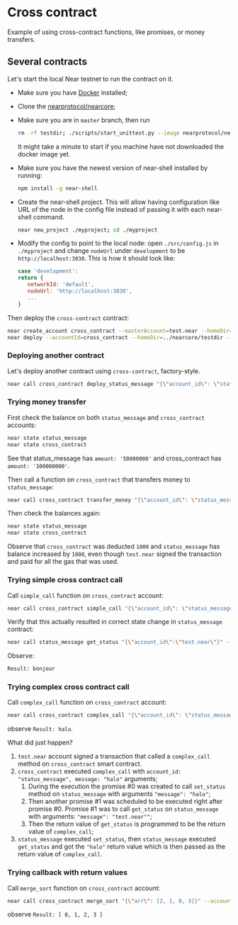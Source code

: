 # Cross contract

Example of using cross-contract functions, like promises, or money transfers.

## Several contracts
Let's start the local Near testnet to run the contract on it.

* Make sure you have [Docker](https://www.docker.com/) installed;
* Clone the [nearprotocol/nearcore](https://github.com/nearprotocol/nearcore);
* Make sure you are in `master` branch, then run
    ```bash
    rm -rf testdir; ./scripts/start_unittest.py --image nearprotocol/nearcore:staging
    ```
  It might take a minute to start if you machine have not downloaded the docker image yet.

* Make sure you have the newest version of near-shell installed by running:
    ```bash
    npm install -g near-shell
    ```
* Create the near-shell project. This will allow having configuration like URL of the node in the config file instead of
passing it with each near-shell command.
    ```bash
    near new_project ./myproject; cd ./myproject
    ```
* Modify the config to point to the local node: open `./src/config.js` in `./myproject` and change `nodeUrl` under `development` to be `http://localhost:3030`.
    This is how it should look like:
    ```js
    case 'development':
    return {
       networkId: 'default',
       nodeUrl: 'http://localhost:3030',
       ...
    }
    ```

Then deploy the `cross-contract` contract:
```bash
near create_account cross_contract --masterAccount=test.near --homeDir=../nearcore/testdir
near deploy --accountId=cross_contract --homeDir=../nearcore/testdir --wasmFile=../examples/cross-contract-high-level/res/cross_contract_high_level.wasm
```

### Deploying another contract
Let's deploy another contract using `cross-contract`, factory-style.
```bash
near call cross_contract deploy_status_message "{\"account_id\": \"status_message\", \"amount\":50000000}" --accountId=test.near --homeDir=../nearcore/testdir
```

### Trying money transfer

First check the balance on both `status_message` and `cross_contract` accounts:

```bash
near state status_message
near state cross_contract
```

See that status_message has `amount: '50000000'` and cross_contract has `amount: '100000000'`.

Then call a function on `cross_contract` that transfers money to `status_message`:

```bash
near call cross_contract transfer_money "{\"account_id\": \"status_message\", \"amount\":1000}" --accountId=test.near --homeDir=../nearcore/testdir
```

Then check the balances again:

```bash
near state status_message
near state cross_contract
```

Observe that `cross_contract` was deducted `1000` and `status_message` has balance increased by `1000`, even though
`test.near` signed the transaction and paid for all the gas that was used.

### Trying simple cross contract call

Call `simple_call` function on `cross_contract` account:

```bash
near call cross_contract simple_call "{\"account_id\": \"status_message\", \"message\":\"bonjour\"}" --accountId=test.near --homeDir=../nearcore/testdir
```

Verify that this actually resulted in correct state change in `status_message` contract:

```bash
near call status_message get_status "{\"account_id\":\"test.near\"}" --accountId=test.near --homeDir=../nearcore/testdir
```
Observe:
```bash
Result: bonjour
```

### Trying complex cross contract call

Call `complex_call` function on `cross_contract` account:

```bash
near call cross_contract complex_call "{\"account_id\": \"status_message\", \"message\":\"halo\"}" --accountId=test.near --homeDir=../nearcore/testdir
```

observe `Result: halo`.

What did just happen?

1. `test.near` account signed a transaction that called a `complex_call` method on `cross_contract` smart contract.
2. `cross_contract` executed `complex_call` with `account_id: "status_message", message: "halo"` arguments;
    1. During the execution the promise #0 was created to call `set_status` method on `status_message` with arguments `"message": "halo"`;
    2. Then another promise #1 was scheduled to be executed right after promise #0. Promise #1 was to call `get_status` on `status_message` with arguments: `"message": "test.near""`;
    3. Then the return value of `get_status` is programmed to be the return value of `complex_call`;
3. `status_message` executed `set_status`, then `status_message` executed `get_status` and got the `"halo"` return value
which is then passed as the return value of `complex_call`.

### Trying callback with return values

Call `merge_sort` function on `cross_contract` account:

```bash
near call cross_contract merge_sort "{\"arr\": [2, 1, 0, 3]}" --accountId=test.near --homeDir=../nearcore/testdir
```

observe `Result: [ 0, 1, 2, 3 ]`
